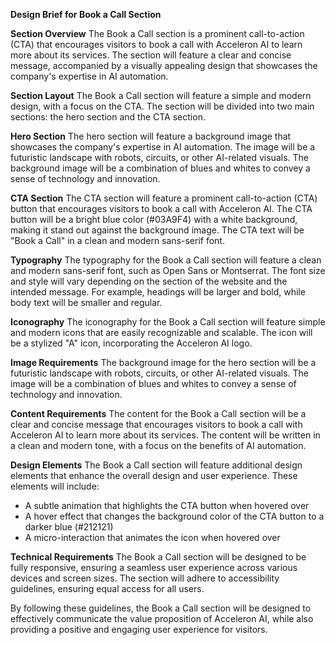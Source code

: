**Design Brief for Book a Call Section**

**Section Overview**
The Book a Call section is a prominent call-to-action (CTA) that encourages visitors to book a call with Acceleron AI to learn more about its services. The section will feature a clear and concise message, accompanied by a visually appealing design that showcases the company's expertise in AI automation.

**Section Layout**
The Book a Call section will feature a simple and modern design, with a focus on the CTA. The section will be divided into two main sections: the hero section and the CTA section.

**Hero Section**
The hero section will feature a background image that showcases the company's expertise in AI automation. The image will be a futuristic landscape with robots, circuits, or other AI-related visuals. The background image will be a combination of blues and whites to convey a sense of technology and innovation.

**CTA Section**
The CTA section will feature a prominent call-to-action (CTA) button that encourages visitors to book a call with Acceleron AI. The CTA button will be a bright blue color (#03A9F4) with a white background, making it stand out against the background image. The CTA text will be "Book a Call" in a clean and modern sans-serif font.

**Typography**
The typography for the Book a Call section will feature a clean and modern sans-serif font, such as Open Sans or Montserrat. The font size and style will vary depending on the section of the website and the intended message. For example, headings will be larger and bold, while body text will be smaller and regular.

**Iconography**
The iconography for the Book a Call section will feature simple and modern icons that are easily recognizable and scalable. The icon will be a stylized "A" icon, incorporating the Acceleron AI logo.

**Image Requirements**
The background image for the hero section will be a futuristic landscape with robots, circuits, or other AI-related visuals. The image will be a combination of blues and whites to convey a sense of technology and innovation.

**Content Requirements**
The content for the Book a Call section will be a clear and concise message that encourages visitors to book a call with Acceleron AI to learn more about its services. The content will be written in a clean and modern tone, with a focus on the benefits of AI automation.

**Design Elements**
The Book a Call section will feature additional design elements that enhance the overall design and user experience. These elements will include:

* A subtle animation that highlights the CTA button when hovered over
* A hover effect that changes the background color of the CTA button to a darker blue (#212121)
* A micro-interaction that animates the icon when hovered over

**Technical Requirements**
The Book a Call section will be designed to be fully responsive, ensuring a seamless user experience across various devices and screen sizes. The section will adhere to accessibility guidelines, ensuring equal access for all users.

By following these guidelines, the Book a Call section will be designed to effectively communicate the value proposition of Acceleron AI, while also providing a positive and engaging user experience for visitors.